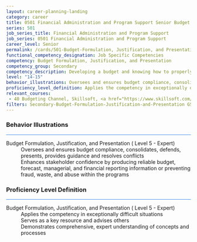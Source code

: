 ```yaml
---
layout: career-planning-landing
category: career
title: 0501 Financial Administration and Program Support Senior Budget Formulation, Justification, and Presentation
series: 501
job_series_title: Financial Administration and Program Support
job_series: 0501 Financial Administration and Program Support
career_level: Senior
permalink: /cards/501-Budget-Formulation, Justification, and Presentation-Senior
functional_competency_designation: Job Specific Competencies
competency: Budget Formulation, Justification, and Presentation
competency_group: Secondary
competency_description: Developing a budget and knowing how to properly allocate funds according to regulations is vital to solving constant resource challenges 
level: "14-15"
behavior_illustrations: Oversees and ensures budget compliance, consolidates, defends, presents, provides guidance and resolves conflicts ? Enhances stakeholder confidence by producing reliable budget, forecast, managerial, and financial reporting information or preventing fraud, waste, and abuse within the programs
proficiency_level_definition: Applies the competency in exceptionally difficult situations ? Serves as a key resource and advises others ? Demonstrates comprehensive, expert understanding of concepts and processes
relevant_courses: 
 - 40 Budgeting Channel, Skillsoft, <a href="https://www.skillsoft.com/channel/budgeting-9a5b47a0-f91d-11e6-aad2-6b3c03be7fe8">https://www.skillsoft.com/channel/budgeting-9a5b47a0-f91d-11e6-aad2-6b3c03be7fe8</a>
filters: Secondary-Budget-Formulation-Justification-and-Presentation GS-14-15 series-0501
---
```


<div class="desktop:grid-col-6 margin-y-3">
  <div class="border-top-2 bg-white padding-3 shadow-5 height-full members-hover border-1px button-border border-top-blue radius-lg card-text-color">
    <h3>Behavior Illustrations</h3>
    <hr style="background-color: #2680EB !important;"/>
    <dl class="text-base card-content-color"><dt>Budget Formulation, Justification, and Presentation ( Level 5 - Expert)</dt><dd>Oversees and ensures budget compliance, consolidates, defends, presents, provides guidance and resolves conflicts </dd><dd> Enhances stakeholder confidence by producing reliable budget, forecast, managerial, and financial reporting information or preventing fraud, waste, and abuse within the programs</dd></dl>
  </div>
</div>
<div class="desktop:grid-col-6 margin-y-3">
  <div class="border-top-2 bg-white padding-3 shadow-5 height-full members-hover border-1px button-border border-top-blue radius-lg card-text-color">
    <h3>Proficiency Level Definition</h3>
     <hr style="background-color: #2680EB !important;"/>
    <dl class="text-base card-content-color"><dt>Budget Formulation, Justification, and Presentation ( Level 5 - Expert)</dt><dd>Applies the competency in exceptionally difficult situations </dd><dd> Serves as a key resource and advises others </dd><dd> Demonstrates comprehensive, expert understanding of concepts and processes</dd></dl>
  </div>
</div>